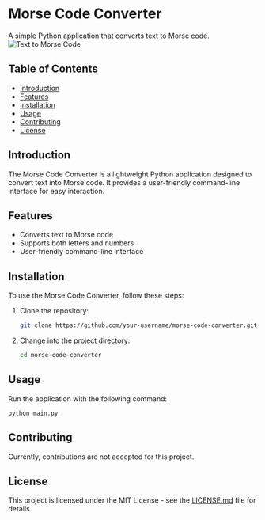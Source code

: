 # Morse Code Converter

A simple Python application that converts text to Morse code.![Text to Morse Code](https://github.com/Neill-Erasmus/text-to-morse-code/assets/141222943/bd55d102-2187-4020-ba27-fd6dce4ecb08)

## Table of Contents

- [Introduction](#introduction)
- [Features](#features)
- [Installation](#installation)
- [Usage](#usage)
- [Contributing](#contributing)
- [License](#license)

## Introduction

The Morse Code Converter is a lightweight Python application designed to convert text into Morse code. It provides a user-friendly command-line interface for easy interaction.

## Features

- Converts text to Morse code
- Supports both letters and numbers
- User-friendly command-line interface

## Installation

To use the Morse Code Converter, follow these steps:

1. Clone the repository:
   ```bash
   git clone https://github.com/your-username/morse-code-converter.git
2. Change into the project directory:
   ```bash
   cd morse-code-converter

## Usage

Run the application with the following command:

   ```python main.py```

## Contributing

Currently, contributions are not accepted for this project.

## License

This project is licensed under the MIT License - see the [LICENSE.md](LICENSE.md) file for details.
